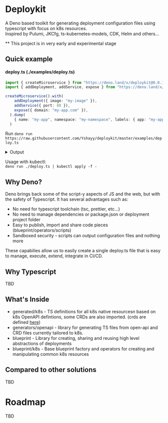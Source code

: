 # Deploykit
A Deno based toolkit for generating deployment configuration files using typescript with focus on k8s resources.  
Inspired by Pulumi, JKCfg, ts-kubernetes-models, CDK, Helm and others...

** This project is in very early and experimental stage

## Quick example

#### deploy.ts (./examples/deploy.ts)
```typescript
import { createMicroservice } from "https://deno.land/x/deploykit@0.0.19/blueprint/k8s/app.ts";
import { addDeployment, addService, expose } from "https://deno.land/x/deploykit@0.0.19/blueprint/k8s/operators/all.ts";

createMicroservice().with(
    addDeployment({ image: "my-image" }),
    addService({ port: 80 }),
    expose({ domain: "my-app.com" }),
  ).dump(
    { name: "my-app", namespace: "my-namespace", labels: { app: "my-app" } },
  )
```

Run ```deno run https://raw.githubusercontent.com/Yshayy/deploykit/master/examples/deploy.ts```

<details><summary>Output</summary>

```yaml
apiVersion: extensions/v1beta1
kind: Ingress
spec:
  rules:
    - host: my-app.com
      http:
        paths:
          - backend:
              serviceName: my-app
              servicePort: 80
metadata:
  name: my-app
  namespace: my-namespace
  labels:
    app: my-app
---
apiVersion: v1
kind: Service
spec:
  ports:
    - port: 80
      targetPort: 80
metadata:
  name: my-app
  namespace: my-namespace
  labels:
    app: my-app
---
apiVersion: apps/v1
kind: Deployment
spec:
  selector:
    matchLabels:
      app: my-app
  template:
    metadata:
      labels:
        app: my-app
    spec:
      containers:
        - name: app
          image: my-image
metadata:
  name: my-app
  namespace: my-namespace
  labels:
    app: my-app
```

</details>

Usage with kubectl:  
```deno run ./deploy.ts | kubectl apply -f -```


## Why Deno?

Deno brings back some of the script-y aspects of JS and the web, but with the safety of Typescript.
It has several advantages such as: 

* No need for typescript toolchain (tsc, prettier, etc...)
* No need to manage dependencies or package.json or deployment project folder
* Easy to publish, import and share code pieces (blueprint/operators/scripts) 
* Sandboxed security - scripts can output configuration files and nothing more

These capabilies allow us to easily create a single deploy.ts file that is easy to manage, execute, extend, integrate in CI/CD.

## Why Typescript

TBD

## What's Inside

- generated/k8s - TS definitions for all k8s native resourcesn based on k8s OpenAPI defintions, some CRDs are also imported.
  (crds are defined [here](https://github.com/Yshayy/deploykit/blob/master/generated/k8s/sources.json))
- generators/openapi - library for generating TS files from open-api and CRD files currently tailored to k8s.
- blueprint - Library for creating, sharing and reusing high level abstractions of deployments
- blueprint/k8s - Base blueprint factory and operators for creating and manipulating common k8s resources

## Compared to other solutions

TBD

# Roadmap

TBD
